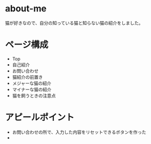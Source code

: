 # about-me
猫が好きなので、自分の知っている猫と知らない猫の紹介をしました。
# ページ構成
- Top
- 自己紹介
- お問い合わせ
- 猫紹介の前置き
- メジャーな猫の紹介
- マイナーな猫の紹介
- 猫を飼うときの注意点
# アピールポイント
- お問い合わせの所で、入力した内容をリセットできるボタンを作った
- 